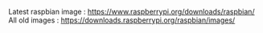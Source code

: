 Latest raspbian image : https://www.raspberrypi.org/downloads/raspbian/
All old images :  https://downloads.raspberrypi.org/raspbian/images/